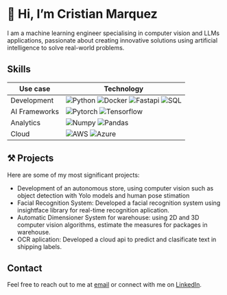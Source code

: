 # 👋 Hi, I’m Cristian Marquez

I am a machine learning engineer specialising in computer vision and LLMs applications, passionate about creating innovative solutions using artificial intelligence to solve real-world problems.

## Skills

| Use case | Technology |
|---|---|
|  Development | ![Python](https://img.shields.io/badge/Python-FFD43B?style=for-the-badge&logo=python&logoColor=blue) ![Docker](https://img.shields.io/badge/Docker-2CA5E0?style=for-the-badge&logo=docker&logoColor=white) ![Fastapi](https://img.shields.io/badge/fastapi-109989?style=for-the-badge&logo=FASTAPI&logoColor=white) ![SQL](https://img.shields.io/badge/Microsoft_SQL_Server-CC2927?style=for-the-badge&logo=microsoft-sql-server&logoColor=white)  |
| AI Frameworks | ![Pytorch](https://img.shields.io/badge/PyTorch-EE4C2C?style=for-the-badge&logo=pytorch&logoColor=white) ![Tensorflow](https://img.shields.io/badge/TensorFlow-FF6F00?style=for-the-badge&logo=tensorflow&logoColor=white)|
|  Analytics | ![Numpy](https://img.shields.io/badge/Numpy-777BB4?style=for-the-badge&logo=numpy&logoColor=white) ![Pandas](https://img.shields.io/badge/Pandas-2C2D72?style=for-the-badge&logo=pandas&logoColor=white)| ![sklearn](https://img.shields.io/badge/scikit_learn-F7931E?style=for-the-badge&logo=scikit-learn&logoColor=white)
| Cloud  |  ![AWS](https://img.shields.io/badge/Amazon_AWS-FF9900?style=for-the-badge&logo=amazonaws&logoColor=white) ![Azure](https://img.shields.io/badge/microsoft%20azure-0089D6?style=for-the-badge&logo=microsoft-azure&logoColor=white)|


## ⚒️ Projects

Here are some of my most significant projects:

- Development of an autonomous store, using computer vision such as object detection with Yolo models and human pose stimation
- Facial Recognition System: Developed a facial recognition system using insightface library for real-time recognition aplication.
- Automatic Dimensioner System for warehouse: using 2D and 3D computer vision algorithms, estimate the measures for packages in warehouse.
- OCR aplication: Developed a cloud api to predict and clasificate text in shipping labels.


## Contact

Feel free to reach out to me at [email](mailto:cristian.dmr10@gmail.com) or connect with me on [LinkedIn](https://www.linkedin.com/in/cristian-david-m%C3%A1rquez-restrepo-80430271/).

